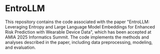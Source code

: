 # EntroLLM
This repository contains the code associated with the paper "EntroLLM: Leveraging Entropy and Large Language Model Embeddings for Enhanced Risk Prediction with Wearable Device Data", which has been accepted at AMIA 2025 Informatics Summit. The code implements the methods and analyses described in the paper, including data preprocessing, modeling, and evaluation. 

<!-- 
## **Contents**
- 📄 `README.md` – Overview of the repository
- 📂 `data_preprocessing/` – Scripts for cleaning and preparing the dataset  
- 📂 `modeling/` – Implementation of the statistical and machine learning models  
- 📂 `evaluation/` – Scripts for performance assessment  
- 📄 `notebooks/` –   
-->
<!--  
## **Citation**
  If you use this code, please cite our paper: 
  @article{YourLastName2024,
  title={ENTROLLM: [Paper Title]},
  author={Your Name, Co-Authors},
  journal={AMIA},
  year={2024}
}
--> 
